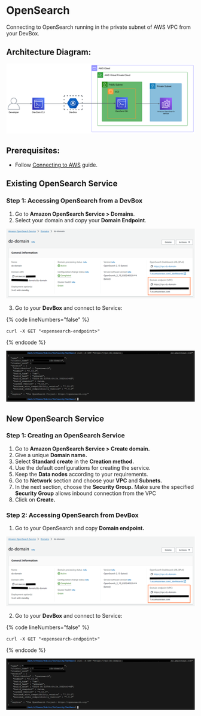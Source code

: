 # OpenSearch

Connecting to OpenSearch running in the private subnet of AWS VPC from your DevBox.

## Architecture Diagram:

![](../../../.gitbook/assets/opensearch-arch.png)

## Prerequisites:

- Follow [Connecting to AWS](../../existing-network/connecting-to-aws.md) guide.

## Existing OpenSearch Service

### Step 1: Accessing OpenSearch from a DevBox

1. Go to **Amazon OpenSearch Service > Domains**.
2. Select your domain and copy your **Domain Endpoint**.

![](../../../.gitbook/assets/opensearch-endpoints.png)

3. Go to your **DevBox** and connect to Service:

{% code lineNumbers="false" %}
```
curl -X GET "<opensearch-endpoint>"
```
{% endcode %}

![](../../../.gitbook/assets/opensearch-access.png)


## New OpenSearch Service

### Step 1: Creating an OpenSearch Service

1. Go to **Amazon OpenSearch Service > Create domain.**
2. Give a unique **Domain name.**
3. Select **Standard create** in the **Creation method.**
4. Use the default configurations for creating the service.
5. Keep the **Data nodes** according to your requirements.
6. Go to **Network** section and choose your **VPC** and **Subnets.**
7. In the next section, choose the **Security Group.** Make sure the specified **Security Group** allows inbound connection from the VPC
8. Click on **Create.**

### Step 2: Accessing OpenSearch from DevBox
1. Go to your OpenSearch and copy **Domain endpoint.**

![](../../../.gitbook/assets/opensearch-endpoints.png)

2. Go to your **DevBox** and connect to Service:

{% code lineNumbers="false" %}
```
curl -X GET "<opensearch-endpoint>"
```
{% endcode %}

![](../../../.gitbook/assets/opensearch-access.png)

